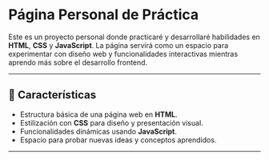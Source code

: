 # Página Personal de Práctica

Este es un proyecto personal donde practicaré y desarrollaré habilidades en **HTML**, **CSS** y **JavaScript**. La página servirá como un espacio para experimentar con diseño web y funcionalidades interactivas mientras aprendo más sobre el desarrollo frontend.

---

## 🚀 Características

- Estructura básica de una página web en **HTML**.
- Estilización con **CSS** para diseño y presentación visual.
- Funcionalidades dinámicas usando **JavaScript**.
- Espacio para probar nuevas ideas y conceptos aprendidos.

---
